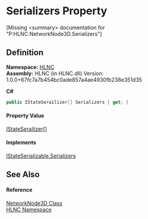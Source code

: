 # Serializers Property


\[Missing &lt;summary&gt; documentation for "P:HLNC.NetworkNode3D.Serializers"\]



## Definition
**Namespace:** <a href="N_HLNC">HLNC</a>  
**Assembly:** HLNC (in HLNC.dll) Version: 1.0.0+67fc7a7b454bc0ade857a4ae4930fb238e351d35

**C#**
``` C#
public IStateSerailizer[] Serializers { get; }
```



#### Property Value
<a href="T_HLNC_Serialization_Serializers_IStateSerailizer">IStateSerailizer</a>[]

#### Implements
<a href="P_HLNC_Serialization_Serializers_IStateSerializable_Serializers">IStateSerializable.Serializers</a>  


## See Also


#### Reference
<a href="T_HLNC_NetworkNode3D">NetworkNode3D Class</a>  
<a href="N_HLNC">HLNC Namespace</a>  
